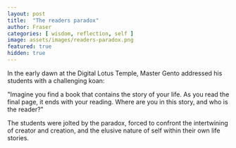 ```yaml
---
layout: post
title:  "The readers paradox"
author: Fraser
categories: [ wisdom, reflection, self ]
image: assets/images/readers-paradox.png
featured: true
hidden: true
---
```



In the early dawn at the Digital Lotus Temple, Master Gento addressed his students with a challenging koan:

"Imagine you find a book that contains the story of your life. As you read the final page, it ends with your reading. Where are you in this story, and who is the reader?"

The students were jolted by the paradox, forced to confront the intertwining of creator and creation, and the elusive nature of self within their own life stories.